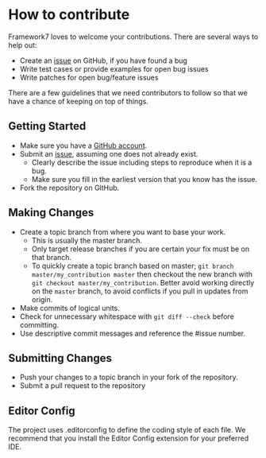 # How to contribute

Framework7 loves to welcome your contributions. There are several ways to help out:

* Create an [issue](https://github.com/framework7io/framework7/issues) on GitHub, if you have found a bug
* Write test cases or provide examples for open bug issues
* Write patches for open bug/feature issues

There are a few guidelines that we need contributors to follow so that we have a
chance of keeping on top of things.


## Getting Started

* Make sure you have a [GitHub account](https://github.com/signup/free).
* Submit an [issue](https://github.com/framework7io/framework7/issues), assuming one does not already exist.
  * Clearly describe the issue including steps to reproduce when it is a bug.
  * Make sure you fill in the earliest version that you know has the issue.
* Fork the repository on GitHub.

## Making Changes

* Create a topic branch from where you want to base your work.
  * This is usually the master branch.
  * Only target release branches if you are certain your fix must be on that
    branch.
  * To quickly create a topic branch based on master; `git branch
    master/my_contribution master` then checkout the new branch with `git
    checkout master/my_contribution`. Better avoid working directly on the
    `master` branch, to avoid conflicts if you pull in updates from origin.
* Make commits of logical units.
* Check for unnecessary whitespace with `git diff --check` before committing.
* Use descriptive commit messages and reference the #issue number.

## Submitting Changes

* Push your changes to a topic branch in your fork of the repository.
* Submit a pull request to the repository

## Editor Config

The project uses .editorconfig to define the coding style of each file. We recommend that you install the Editor Config extension for your preferred IDE.
